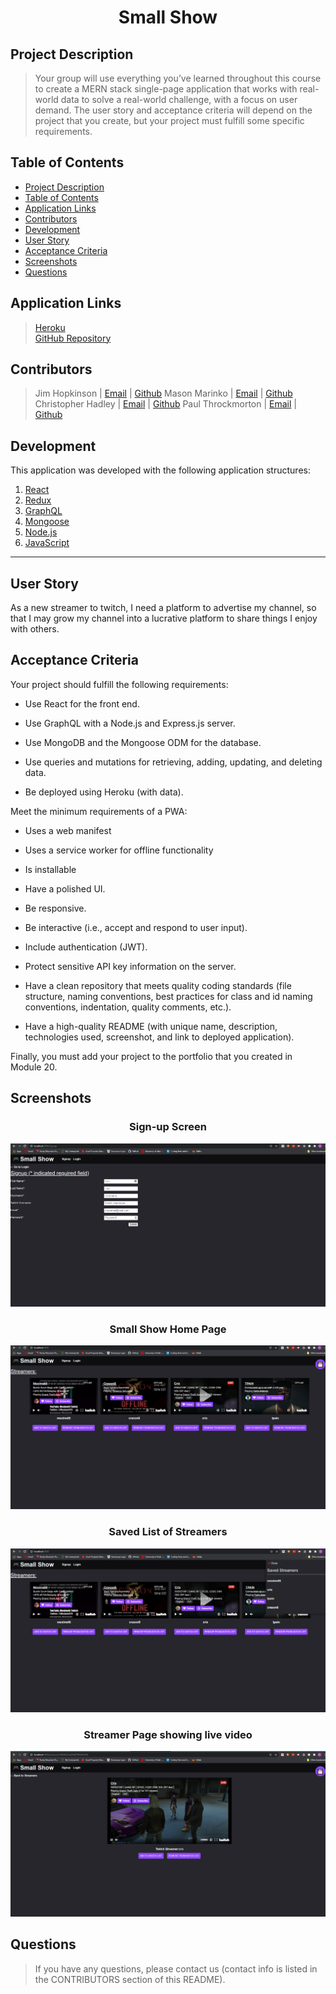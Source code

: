 # <div align="center">**Small Show**</div>

## **Project Description**
> Your group will use everything you’ve learned throughout this course to create a MERN stack single-page application that works with real-world data to solve a real-world challenge, with a focus on user demand. The user story and acceptance criteria will depend on the project that you create, but your project must fulfill some specific requirements.

## **Table of Contents** 
* [Project Description](#project-description)  
* [Table of Contents](#table-of-contents)  
* [Application Links](#application-links)  
* [Contributors](#contributors)  
* [Development](#development)  
* [User Story](#user-story)  
* [Acceptance Criteria](#acceptance-criteria)  
* [Screenshots](#screenshots)
* [Questions](#questions)  

## **Application Links**
> [Heroku](https://small-show-group-project.herokuapp.com/)  
> [GitHub Repository](https://github.com/1hoppy1/small-show)

## **Contributors** 
> Jim Hopkinson | [Email](jahopki@hotmail.com) | [Github](https://github.com/1hoppy1)
> Mason Marinko | [Email](mason.p.marinko@gmail.com) | [Github](https://github.com/MasonMarinko)
> Christopher Hadley | [Email](hadleyc15@yahoo.com) | [Github](https://github.com/hadleyc15) 
> Paul Throckmorton | [Email](throckmortonfam@gmail.com) | [Github](https://github.com/siwel20)   

## **Development**
This application was developed with the following application structures:

1. [React](https://reactjs.org/docs/getting-started.html)
2. [Redux](https://redux.js.org/)
3. [GraphQL](https://graphql.org/learn/)
4. [Mongoose](https://mongoosejs.com/docs/api.html)
5. [Node.js](https://nodejs.org/en/docs/)
6. [JavaScript](https://developer.mozilla.org/en-US/docs/Web/JavaScript)

---

## **User Story**
As a new streamer to twitch, I need a platform to advertise my channel, so that I may grow my channel into a lucrative platform to share things I enjoy with others.


## **Acceptance Criteria**

Your project should fulfill the following requirements:

* Use React for the front end.

* Use GraphQL with a Node.js and Express.js server.

* Use MongoDB and the Mongoose ODM for the database.

* Use queries and mutations for retrieving, adding, updating, and deleting data.

* Be deployed using Heroku (with data).

Meet the minimum requirements of a PWA:

* Uses a web manifest

* Uses a service worker for offline functionality

* Is installable

* Have a polished UI.

* Be responsive.

* Be interactive (i.e., accept and respond to user input).

* Include authentication (JWT).

* Protect sensitive API key information on the server.

* Have a clean repository that meets quality coding standards (file structure, naming conventions, best practices for class and id naming conventions, indentation, quality comments, etc.).

* Have a high-quality README (with unique name, description, technologies used, screenshot, and link to deployed application).

Finally, you must add your project to the portfolio that you created in Module 20.

## **Screenshots**
### <div align="center">**Sign-up Screen**</div>
<img src="/assets/images/Screenshot%20(146).png" />

### <div align="center">**Small Show Home Page**</div>
<img src="/assets/images/Screenshot%20(144).png" />

### <div align="center">**Saved List of Streamers**</div>
<img src="/assets/images/Screenshot%20(145).png" />


### <div align="center">**Streamer Page showing live video**</div>
<img src="/assets/images/Screenshot%20(143).png" />


## **Questions**
>If you have any questions, please contact us (contact info is listed in the CONTRIBUTORS section of this README).
